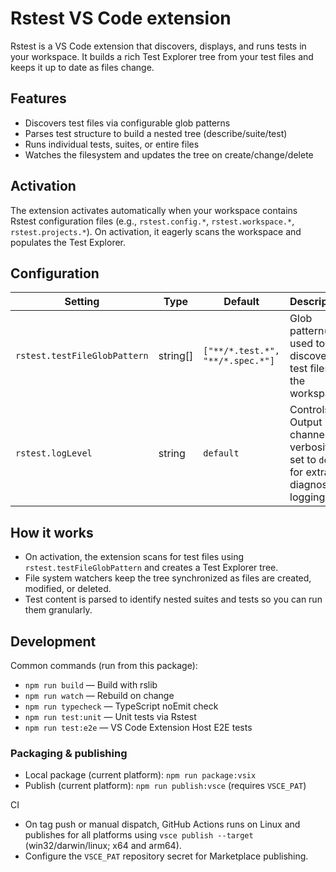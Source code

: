 # Rstest VS Code extension

Rstest is a VS Code extension that discovers, displays, and runs tests in your workspace. It builds a rich Test Explorer tree from your test files and keeps it up to date as files change.

## Features

- Discovers test files via configurable glob patterns
- Parses test structure to build a nested tree (describe/suite/test)
- Runs individual tests, suites, or entire files
- Watches the filesystem and updates the tree on create/change/delete

## Activation

The extension activates automatically when your workspace contains Rstest configuration files (e.g., `rstest.config.*`, `rstest.workspace.*`, `rstest.projects.*`). On activation, it eagerly scans the workspace and populates the Test Explorer.

## Configuration

| Setting                      | Type     | Default                          | Description                                                                     |
| ---------------------------- | -------- | -------------------------------- | ------------------------------------------------------------------------------- |
| `rstest.testFileGlobPattern` | string[] | `["**/*.test.*", "**/*.spec.*"]` | Glob pattern(s) used to discover test files in the workspace.                   |
| `rstest.logLevel`            | string   | `default`                        | Controls Output channel verbosity; set to `debug` for extra diagnostic logging. |

## How it works

- On activation, the extension scans for test files using `rstest.testFileGlobPattern` and creates a Test Explorer tree.
- File system watchers keep the tree synchronized as files are created, modified, or deleted.
- Test content is parsed to identify nested suites and tests so you can run them granularly.

## Development

Common commands (run from this package):

- `npm run build` — Build with rslib
- `npm run watch` — Rebuild on change
- `npm run typecheck` — TypeScript noEmit check
- `npm run test:unit` — Unit tests via Rstest
- `npm run test:e2e` — VS Code Extension Host E2E tests

### Packaging & publishing

- Local package (current platform): `npm run package:vsix`
- Publish (current platform): `npm run publish:vsce` (requires `VSCE_PAT`)

CI

- On tag push or manual dispatch, GitHub Actions runs on Linux and publishes for all platforms using `vsce publish --target` (win32/darwin/linux; x64 and arm64).
- Configure the `VSCE_PAT` repository secret for Marketplace publishing.
